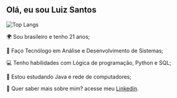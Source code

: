 ## Olá, eu sou Luiz Santos

![Top Langs](https://github-readme-stats-git-masterrstaa-rickstaa.vercel.app/api/top-langs/?username=SantozDev&bg_color=000&border_color=30A3DC&title_color=E94D5F&text_color=FFF)

🌍 Sou brasileiro e tenho 21 anos; 

📖 Faço Tecnólogo em Análise e Desenvolvimento de Sistemas;

💻 Tenho habilidades com Lógica de programação, Python e SQL;

📃 Estou estudando Java e rede de computadores;


📌 Quer saber mais sobre mim? acesse meu 
[Linkedin](https://www.linkedin.com/in/luiz-santos-a754232b9/).
